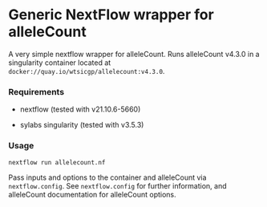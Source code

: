 # Generic NextFlow wrapper for alleleCount

A very simple nextflow wrapper for alleleCount. Runs alleleCount v4.3.0 in a singularity container located at `docker://quay.io/wtsicgp/allelecount:v4.3.0`.

### Requirements

- nextflow (tested with v21.10.6-5660)

- sylabs singularity (tested with v3.5.3)


### Usage

`nextflow run allelecount.nf`

Pass inputs and options to the container and alleleCount via `nextflow.config`.
See `nextflow.config` for further information, and alleleCount documentation for alleleCount options.

